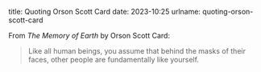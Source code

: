 title: Quoting Orson Scott Card
date: 2023-10:25
urlname: quoting-orson-scott-card

From _The Memory of Earth_ by Orson Scott Card:

> Like all human beings, you assume that behind the masks of their faces, other people are fundamentally like yourself.
